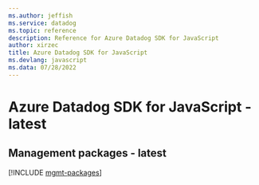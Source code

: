 ```yaml
---
ms.author: jeffish
ms.service: datadog
ms.topic: reference
description: Reference for Azure Datadog SDK for JavaScript
author: xirzec
title: Azure Datadog SDK for JavaScript
ms.devlang: javascript
ms.data: 07/28/2022
---
```

# Azure Datadog SDK for JavaScript - latest

## Management packages - latest
[!INCLUDE [mgmt-packages](datadog-mgmt-index.md)]